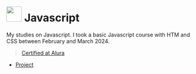 # <img src="https://cdn.jsdelivr.net/gh/devicons/devicon@latest/icons/javascript/javascript-original.svg" width="40" height="40"/> Javascript
My studies on Javascript.
I took a basic Javascript course with HTM and CSS between February and March 2024.
> [Certified at Alura](https://cursos.alura.com.br/user/marcelo-capybird/fullCertificate/1be3bc32e6564055d5ca3e5a354acbef)
- [Project](htttps://marceloc4rdoso.github.io/decodificador)


